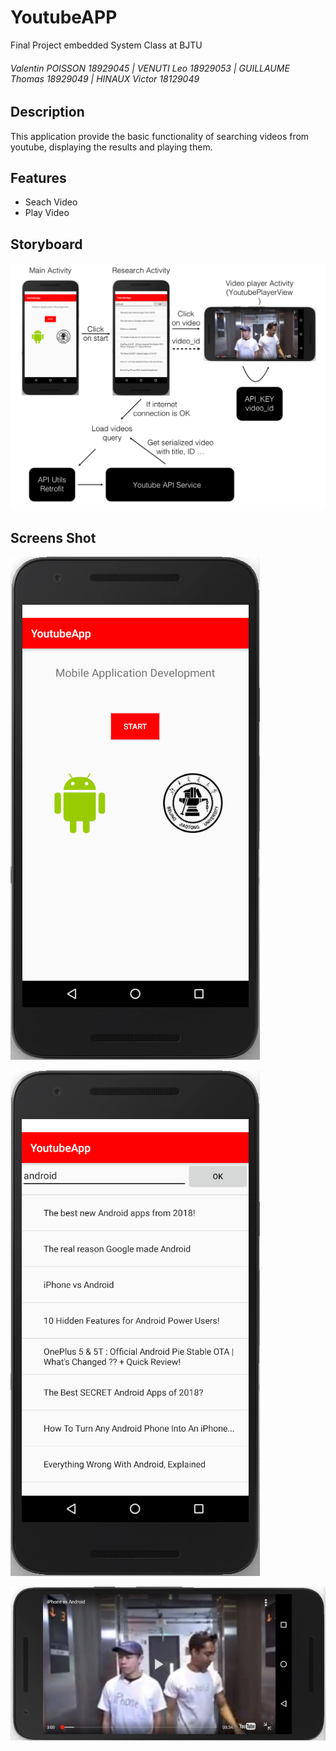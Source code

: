 # YoutubeAPP
Final Project embedded System Class at BJTU

###### Valentin POISSON 18929045 | VENUTI Leo 18929053 | GUILLAUME Thomas 18929049 | HINAUX Victor 18129049

## Description
This application provide the basic functionality of searching videos from youtube, displaying the results and playing them.

## Features
- Seach Video
- Play Video

## Storyboard

![alt text](https://github.com/Valent1Poisson/YoutubeAPP/blob/master/storyboard.png)

## Screens Shot

![alt text](https://github.com/Valent1Poisson/YoutubeAPP/blob/master/home.png)


![alt text](https://github.com/Valent1Poisson/YoutubeAPP/blob/master/research.png)


![alt text](https://github.com/Valent1Poisson/YoutubeAPP/blob/master/video.png)
